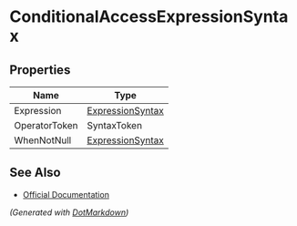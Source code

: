 # ConditionalAccessExpressionSyntax

## Properties

| Name          | Type                                    |
| ------------- | --------------------------------------- |
| Expression    | [ExpressionSyntax](ExpressionSyntax.md) |
| OperatorToken | SyntaxToken                             |
| WhenNotNull   | [ExpressionSyntax](ExpressionSyntax.md) |

## See Also

* [Official Documentation](https://docs.microsoft.com/en-us/dotnet/api/microsoft.codeanalysis.csharp.syntax.conditionalaccessexpressionsyntax)


*\(Generated with [DotMarkdown](http://github.com/JosefPihrt/DotMarkdown)\)*
